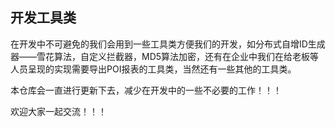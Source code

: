 ## 开发工具类

在开发中不可避免的我们会用到一些工具类方便我们的开发，如分布式自增ID生成器——雪花算法，自定义拦截器，MD5算法加密，还有在企业中我们在给老板等人员呈现的实现需要导出POI报表的工具类，当然还有一些其他的工具类。



本仓库会一直进行更新下去，减少在开发中的一些不必要的工作！！！

欢迎大家一起交流！！！